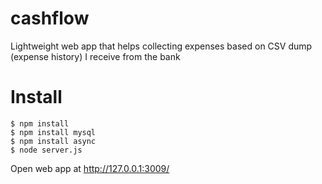 # cashflow
Lightweight web app that helps collecting expenses based on CSV dump (expense history) I receive from the bank

# Install

    $ npm install
    $ npm install mysql
    $ npm install async
    $ node server.js

Open web app at http://127.0.0.1:3009/

